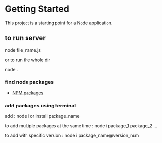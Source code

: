# Getting Started

This project is a starting point for a Node application.

## to run server

node file_name.js

or to run the whole dir

node .

### find node packages

- [NPM packages](https://www.npmjs.com)

### add packages using terminal

add : node i or install package_name

to add multiple packages at the same time : node i package_1 package_2 ...

to add with specific version : node i package_name@version_num
